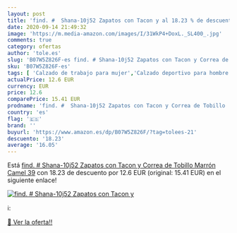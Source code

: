 ```yaml
---
layout: post
title: 'find. #  Shana-10j52 Zapatos con Tacon y al 18.23 % de descuento'
date: 2020-09-14 21:49:32
image: 'https://m.media-amazon.com/images/I/31WkP4+DoxL._SL400_.jpg'
comments: true
category: ofertas
author: 'tole.es'
slug: 'B07W5Z826F-es find. # Shana-10j52 Zapatos con Tacon y Correa de Tobillo...'
sku: 'B07W5Z826F-es'
tags: [ 'Calzado de trabajo para mujer','Calzado deportivo para hombre','Calzado sanitario y de hostelería para mujer','Chanclas y sandalias de piscina para hombre','Sandalias y chanclas para niña','Zapatillas y calzado deportivo para hombre','Zapatos','Zapatos para hombre','Zapatos para mujer','Zapatos para niñas pequeñas','Zapatos y complementos','Zuecos sanitarios y de hostelería para mujer','Zuecos y mules para hombre','zapatos', ]
actualPrice: 12.6 EUR
currency: EUR
price: 12.6
comparePrice: 15.41 EUR
prodname: 'find. #  Shana-10j52 Zapatos con Tacon y Correa de Tobillo  Marrón  Camel   39'
country: 'es'
flag: '🇪🇸'
brand: ''
buyurl: 'https://www.amazon.es/dp/B07W5Z826F/?tag=tolees-21'
descuento: '18.23'
average: '16.05'
---
```


Está [find. #  Shana-10j52 Zapatos con Tacon y Correa de Tobillo  Marrón  Camel   39](https://www.amazon.es/dp/B07W5Z826F/?tag=tolees-21) con 18.23 de descuento por 12.6 EUR (original: 15.41 EUR) en el siguiente enlace!

[![find. #  Shana-10j52 Zapatos con Tacon y](https://m.media-amazon.com/images/I/31WkP4+DoxL._SL400_.jpg)](https://www.amazon.es/dp/B07W5Z826F/?tag=tolees-21)

ℹ️:


[🛒 Ver la oferta!!](https://www.amazon.es/dp/B07W5Z826F/?tag=tolees-21)
